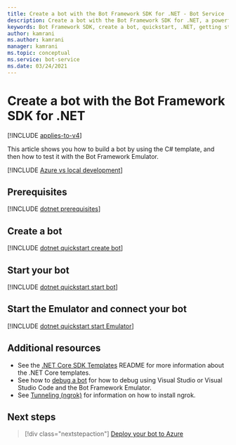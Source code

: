 ```yaml
---
title: Create a bot with the Bot Framework SDK for .NET - Bot Service
description: Create a bot with the Bot Framework SDK for .NET, a powerful bot construction framework.
keywords: Bot Framework SDK, create a bot, quickstart, .NET, getting started, C# bot
author: kamrani
ms.author: kamrani
manager: kamrani
ms.topic: conceptual
ms.service: bot-service
ms.date: 03/24/2021
---
```



# Create a bot with the Bot Framework SDK for .NET

[!INCLUDE [applies-to-v4](../includes/applies-to-v4-current.md)]

This article shows you how to build a bot by using the C# template, and then how to test it with the Bot Framework Emulator.

[!INCLUDE [Azure vs local development](../includes/snippet-quickstart-paths.md)]

<!-- Delete this include file [!INCLUDE [dotnet quickstart](../includes/quickstart-dotnet.md)] -->

## Prerequisites

[!INCLUDE [dotnet prerequisites](../includes/quickstart/dotnet/quickstart-dotnet-prerequisites.md)]

## Create a bot

[!INCLUDE [dotnet quickstart create bot](../includes/quickstart/dotnet/quickstart-dotnet-create-bot.md)]

## Start your bot

[!INCLUDE [dotnet quickstart start bot](../includes/quickstart/dotnet/quickstart-dotnet-start-bot.md)]

## Start the Emulator and connect your bot

[!INCLUDE [dotnet quickstart start Emulator](../includes/quickstart/common/quickstart-start-emulator.md)]

## Additional resources

- See the [.NET Core SDK Templates](https://github.com/microsoft/BotBuilder-Samples/tree/main/generators/dotnet-templates#readme) README for more information about the .NET Core templates.
- See how to [debug a bot](../bot-service-debug-channel-ngrok.md) for how to debug using Visual Studio or Visual Studio Code and the Bot Framework Emulator.
- See [Tunneling (ngrok)](https://github.com/Microsoft/BotFramework-Emulator/wiki/Tunneling-(ngrok)) for information on how to install ngrok.

## Next steps

> [!div class="nextstepaction"]
> [Deploy your bot to Azure](../bot-builder-deploy-az-cli.md)
